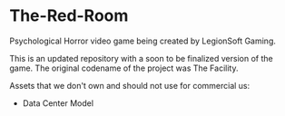 # The-Red-Room
Psychological Horror video game being created by LegionSoft Gaming.

This is an updated repository with a soon to be finalized version of the game. The original codename of the project was The Facility.

Assets that we don't own and should not use for commercial us:
- Data Center Model
